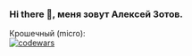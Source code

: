 ### Hi there 👋, меня зовут Алексей Зотов.

Крошечный (micro):  
[![codewars](https://www.codewars.com/users/username/badges/micro)]([https://www.codewars.com/users/username](https://www.codewars.com/users/zotov_l88))


<!--
**zotov88/zotov88** is a ✨ _special_ ✨ repository because its `README.md` (this file) appears on your GitHub profile.

Here are some ideas to get you started:

- 🔭 I’m currently working on ...
- 🌱 I’m currently learning ...
- 👯 I’m looking to collaborate on ...
- 🤔 I’m looking for help with ...
- 💬 Ask me about ...
- 📫 How to reach me: ...
- 😄 Pronouns: ...
- ⚡ Fun fact: ...
-->
